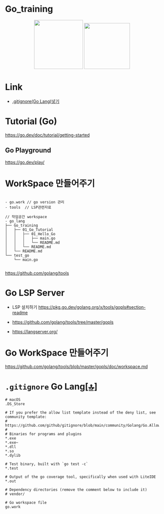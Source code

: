 # Go_training

<p align="center">
  <img width=160px src="https://github.com/YoungHaKim7/Cpp_Training/assets/67513038/8b4f734b-d251-467a-8dc5-58104d2aa38b" />
  <img width=150px src="https://go.dev/blog/go-brand/Go-Logo/SVG/Go-Logo_LightBlue.svg" />  
</p>


# Link

- [.gitignore(Go Lang)넣기](#gitignore-go-lang-top)

# Tutorial (Go)

https://go.dev/doc/tutorial/getting-started

## Go Playground 
https://go.dev/play/


# WorkSpace 만들어주기

```

- go.work // go version 관리
- tools  // LSP관련자료

// 작업공간 workspace
- go_lang
├── Go_training
│   ├── 01_Go_Tutorial
│   │   ├── 01_Hello_Go
│   │   │   ├── main.go
│   │   │   └── README.md
│   │   └── README.md
│   └── README.md
└── test_go
    └── main.go


```

https://github.com/golang/tools



# Go LSP Server

- LSP 설치하기 https://pkg.go.dev/golang.org/x/tools/gopls#section-readme

- https://github.com/golang/tools/tree/master/gopls

- https://langserver.org/

# Go WorkSpace 만들어주기


https://github.com/golang/tools/blob/master/gopls/doc/workspace.md

# ```.gitignore``` Go Lang[[🔝]](#link)

```
# macOS
.DS_Store

# If you prefer the allow list template instead of the deny list, see community template:
# https://github.com/github/gitignore/blob/main/community/Golang/Go.AllowList.gitignore
#
# Binaries for programs and plugins
*.exe
*.exe~
*.dll
*.so
*.dylib

# Test binary, built with `go test -c`
*.test

# Output of the go coverage tool, specifically when used with LiteIDE
*.out

# Dependency directories (remove the comment below to include it)
# vendor/

# Go workspace file
go.work
```
